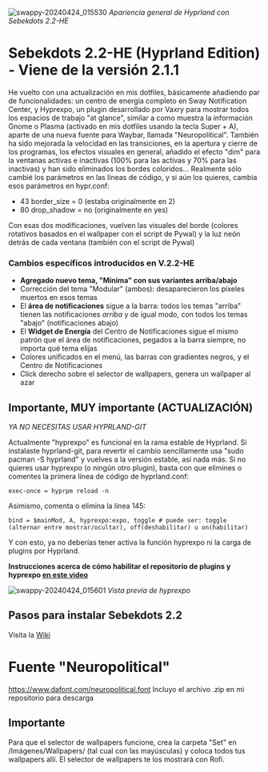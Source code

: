 
![swappy-20240424_015530](https://github.com/andrewsebek/Sebekdots/assets/121652305/bb865eeb-dc97-46ce-aa64-9b6ba5f590d0)
_Apariencia general de Hyprland con Sebekdots 2.2-HE_

# Sebekdots 2.2-HE (Hyprland Edition) - Viene de la versión 2.1.1

He vuelto con una actualización en mis dotfiles, básicamente añadiendo par de funcionalidades: un centro de energía completo en Sway Notification Center, y Hyprexpo, un plugin desarrollado por Vaxry para mostrar todos los espacios de trabajo "at glance", similar a como muestra la información Gnome o Plasma (activado en mis dotfiles usando la tecla Super + A), aparte de una nueva fuente para Waybar, llamada "Neuropolitical". También ha sido mejorada la velocidad en las transiciones, en la apertura y cierre de los programas, los efectos visuales en general, añadido el efecto "dim" para la ventanas activas e inactivas (100% para las activas y 70% para las inactivas) y han sido eliminados los bordes coloridos... Realmente sólo cambié los parámetros en las líneas de código, y si aún los quieres, cambia esos parámetros en hypr.conf:

- 43    border_size = 0 (estaba originalmente en 2)
- 80    drop_shadow = no (originalmente en yes)

Con esas dos modificaciones, vuelven las visuales del borde (colores rotativos basados en el wallpaper con el script de Pywal) y la luz neón detrás de cada ventana (también con el script de Pywal)

### Cambios específicos introducidos en V.2.2-HE

- **Agregado nuevo tema, "Mínima" con sus variantes arriba/abajo**
- Corrección del tema "Modular" (ambos): desaparecieron los píxeles muertos en esos temas
- El **área de notificaciones** sigue a la barra: todos los temas "arriba" tienen las notificaciones *arriba* y de igual modo, con todos los temas "abajo" (notificaciones abajo)
- El **Widget de Energía** del Centro de Notificaciones sigue el mismo patrón que el área de notificaciones, pegados a la barra siempre, no importa qué tema elijas
- Colores unificados en el menú, las barras con gradientes negros, y el Centro de Notificaciones
- Click derecho sobre el selector de wallpapers, genera un wallpaper al azar

## Importante, MUY importante (ACTUALIZACIÓN)

*YA NO NECESITAS USAR HYPRLAND-GIT*

Actualmente "hyprexpo" es funcional en la rama estable de Hyprland. Si instalaste hyprland-git, para revertir el cambio sencillamente usa "sudo pacman -S hyprland" y vuelves a la versión estable, así nada más. Si no quieres usar hyprexpo (o ningún otro plugin), basta con que elimines o comentes la primera línea de código de hyprland.conf:

`exec-once = hyprpm reload -n`

Asimismo, comenta o elimina la línea 145:

`bind = $mainMod, A, hyprexpo:expo, toggle # puede ser: toggle (alternar entre mostrar/ocultar), off(deshabilitar) u on(habilitar)`

Y con esto, ya no deberías tener activa la función hyprexpo ni la carga de plugins por Hyprland.

**Instrucciones acerca de cómo habilitar el repositorio de plugins y hyprexpo [en este video](https://youtu.be/JLkzIY-xrjg?si=PtNIM7v-lKrw5rzc)**

![swappy-20240424_015601](https://github.com/andrewsebek/Sebekdots/assets/121652305/ce21f516-5fc6-4c9e-a84b-5e28ecdff990)
_Vista previa de hyprexpo_

## Pasos para instalar Sebekdots 2.2

Visita la [Wiki](https://github.com/andrewsebek/Sebekdots.wiki.git)

# Fuente "Neuropolitical"

https://www.dafont.com/neuropolitical.font 
Incluyo el archivo .zip en mi repositorio para descarga

## Importante

Para que el selector de wallpapers funcione, crea la carpeta "Set" en /Imágenes/Wallpapers/ (tal cual con las mayúsculas) y coloca todos tus wallpapers allí. El selector de wallpapers te los mostrará con Rofi.
